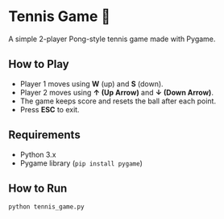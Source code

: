 # Tennis Game 🎾

A simple 2-player Pong-style tennis game made with Pygame.

## How to Play
- Player 1 moves using **W** (up) and **S** (down).
- Player 2 moves using **↑ (Up Arrow)** and **↓ (Down Arrow)**.
- The game keeps score and resets the ball after each point.
- Press **ESC** to exit.

## Requirements
- Python 3.x
- Pygame library (`pip install pygame`)

## How to Run
```sh
python tennis_game.py
